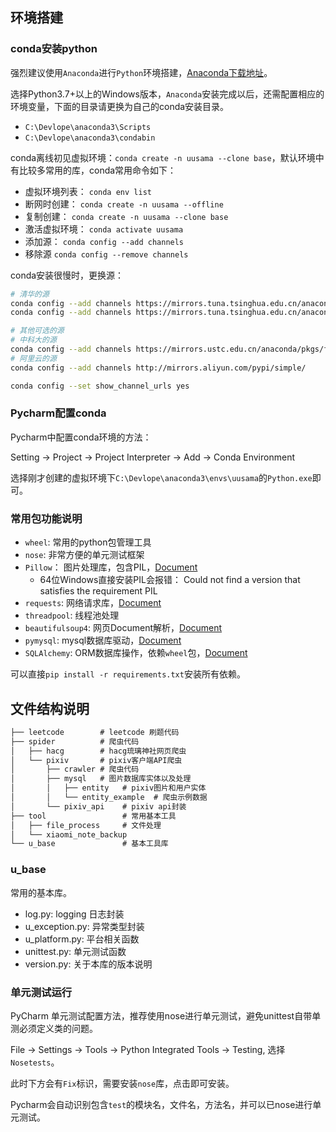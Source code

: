 ## 环境搭建

### conda安装python

强烈建议使用`Anaconda`进行`Python`环境搭建，[Anaconda下载地址](https://www.anaconda.com/download/)。

选择Python3.7+以上的Windows版本，`Anaconda`安装完成以后，还需配置相应的环境变量，下面的目录请更换为自己的conda安装目录。

- `C:\Devlope\anaconda3\Scripts`
- `C:\Devlope\anaconda3\condabin`

conda离线初见虚拟环境：`conda create -n uusama --clone base`，默认环境中有比较多常用的库，conda常用命令如下：

- 虚拟环境列表： `conda env list`
- 断网时创建： `conda create -n uusama --offline`
- 复制创建： `conda create -n uusama --clone base`
- 激活虚拟环境： `conda activate uusama`
- 添加源： `conda config --add channels`
- 移除源 `conda config --remove channels`

conda安装很慢时，更换源：

```bash
# 清华的源
conda config --add channels https://mirrors.tuna.tsinghua.edu.cn/anaconda/pkgs/free/
conda config --add channels https://mirrors.tuna.tsinghua.edu.cn/anaconda/pkgs/main/

# 其他可选的源
# 中科大的源
conda config --add channels https://mirrors.ustc.edu.cn/anaconda/pkgs/free/
# 阿里云的源
conda config --add channels http://mirrors.aliyun.com/pypi/simple/

conda config --set show_channel_urls yes
```

### Pycharm配置conda

Pycharm中配置conda环境的方法：

Setting -> Project -> Project Interpreter -> Add -> Conda Environment

选择刚才创建的虚拟环境下`C:\Devlope\anaconda3\envs\uusama`的`Python.exe`即可。

### 常用包功能说明

- `wheel`: 常用的python包管理工具
- `nose`: 非常方便的单元测试框架
- `Pillow`： 图片处理库，包含PIL，[Document](https://pillow.readthedocs.io/en/stable/installation.html)
  - 64位Windows直接安装PIL会报错： Could not find a version that satisfies the requirement PIL
- `requests`: 网络请求库，[Document](https://requests.readthedocs.io/en/master/)
- `threadpool`: 线程池处理
- `beautifulsoup4`: 网页Document解析，[Document](https://www.crummy.com/software/BeautifulSoup/bs4/doc/)
- `pymysql`: mysql数据库驱动，[Document](https://pymysql.readthedocs.io/en/latest/)
- `SQLAlchemy`: ORM数据库操作，依赖`wheel`包，[Document]((https://docs.sqlalchemy.org/en/13/intro.html))

可以直接`pip install -r requirements.txt`安装所有依赖。

## 文件结构说明

```txt
├── leetcode        # leetcode 刷题代码
├── spider          # 爬虫代码
│   ├── hacg        # hacg琉璃神社网页爬虫
│   └── pixiv       # pixiv客户端API爬虫
│       ├── crawler # 爬虫代码
│       ├── mysql   # 图片数据库实体以及处理
│       │   ├── entity   # pixiv图片和用户实体
│       │   └── entity_example  # 爬虫示例数据
│       └── pixiv_api    # pixiv api封装
├── tool                 # 常用基本工具
│   ├── file_process     # 文件处理
│   └── xiaomi_note_backup
└── u_base               # 基本工具库
```

### u_base

常用的基本库。

- log.py: logging 日志封装
- u_exception.py: 异常类型封装
- u_platform.py: 平台相关函数
- unittest.py: 单元测试函数
- version.py: 关于本库的版本说明


### 单元测试运行

PyCharm 单元测试配置方法，推荐使用nose进行单元测试，避免unittest自带单测必须定义类的问题。

File -> Settings -> Tools -> Python Integrated Tools -> Testing, 选择`Nosetests`。

此时下方会有`Fix`标识，需要安装`nose`库，点击即可安装。

Pycharm会自动识别包含`test`的模块名，文件名，方法名，并可以已nose进行单元测试。
